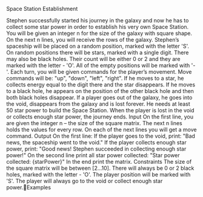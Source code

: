 Space Station Establishment

Stephen successfully started his journey in the galaxy and now he has to collect some star power in order to establish his very own Space Station.
You will be given an integer n for the size of the galaxy with square shape. On the next n lines, you will receive the rows of the galaxy. Stephen’s spaceship will be placed on a random position, marked with the letter 'S'. On random positions there will be stars, marked with a single digit. There may also be black holes. Their count will be either 0 or 2 and they are marked with the letter - 'O'. All of the empty positions will be marked with '-'.
Each turn, you will be given commands for the player’s movement. Move commands will be: "up", "down", "left", "right". If he moves to a star, he collects energy equal to the digit there and the star disappears. If he moves to a black hole, he appears on the position of the other black hole and then both black holes disappear. If a player goes out of the galaxy, he goes into the void, disappears from the galaxy and is lost forever. He needs at least 50 star power to build the Space Station.
When the player is lost in the void or collects enough star power, the journey ends.
Input
On the first line, you are given the integer n – the size of the square matrix.
The next n lines holds the values for every row.
On each of the next lines you will get a move command.
Output
On the first line:
If the player goes to the void, print: "Bad news, the spaceship went to the void."
If the player collects enough star power, print: "Good news! Stephen succeeded in collecting enough star power!"
On the second line print all star power collected: "Star power collected: {starPower}"
In the end print the matrix.
Constraints
The size of the square matrix will be between [2…10].
There will always be 0 or 2 black holes, marked with the letter - 'O'.
The player position will be marked with 'S'.
The player will always go to the void or collect enough star power.Examples

